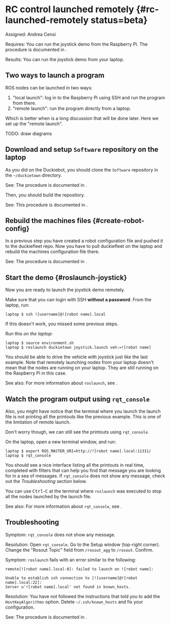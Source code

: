 # RC control launched remotely {#rc-launched-remotely status=beta}

Assigned: Andrea Censi

<div class='requirements' markdown='1'>

Requires: You can run the joystick demo from the Raspberry Pi.
The procedure is documented in [](#rc-control).

Results: You can run the joystick demo from your laptop.

</div>

## Two ways to launch a program

ROS nodes can be launched in two ways:

1. "local launch": log in to the Raspberry Pi using SSH and run
   the program from there.
2. "remote launch": run the program directly from a laptop.

Which is better when is a long discussion that will be done later.
Here we set up the "remote launch".

TODO: draw diagrams

## Download and setup `Software` repository on the laptop

As you did on the Duckiebot, you should clone the `Software`
repository in the `~/duckietown` directory.

See: The procedure is documented in [](#clone-software-repo).

Then, you should build the repository.

See: This procedure is documented in [](#build-repo).

## Rebuild the machines files {#create-robot-config}

In a previous step you have created a robot configuration file and pushed it to the duckiefleet repo. Now you have to pull duckiefleet on the laptop and rebuild the machines configuration file there.

See: The procedure is documented in [](#edit-machines-file).

## Start the demo {#roslaunch-joystick}

Now you are ready to launch the joystick demo remotely.

<div class='check' markdown='1'>

Make sure that you can login with SSH **without a password**.
From the laptop, run:

    laptop $ ssh ![username]@![robot name].local

If this doesn't work, you missed some previous steps.

</div>


Run this *on the laptop*:

    laptop $ source environment.sh
    laptop $ roslaunch duckietown joystick.launch veh:=![robot name]

You should be able to drive the vehicle with joystick just like the last
example. Note that remotely launching nodes from your laptop doesn't mean that
the nodes are running on your laptop. They are still running on the Raspberry Pi in this
case.

See also: For more information about `roslaunch`, see [](#roslaunch).

## Watch the program output using `rqt_console`

Also, you might have notice that the terminal where you launch the launch file
is not printing all the printouts like the previous example. This is one of
the limitation of remote launch.

Don't worry though, we can still see the printouts using `rqt_console`.

On the laptop, open a new terminal window, and run:

    laptop $ export ROS_MASTER_URI=http://![robot name].local:11311/
    laptop $ rqt_console

You should see a nice interface listing all the printouts in real time,
completed with filters that can help you find that message you are looking for
in a sea of messages.
If `rqt_console` does not show any message, check out the *Troubleshooting* section below.

You can use <kbd>Ctrl</kbd>-<kbd>C</kbd> at the terminal where `roslaunch` was executed to stop all the
nodes launched by the launch file.

See also: For more information about `rqt_console`, see [](#rqt_console).


## Troubleshooting

Symptom: `rqt_console` does not show any message.

Resolution: Open `rqt_console`. Go to the Setup window (top-right corner).
Change the "Rosout Topic" field from `/rosout_agg` to `/rosout`. Confirm.



Symptom: `roslaunch` fails with an error similar to the following:

    remote[![robot name].local-0]: failed to launch on ![robot name]:

    Unable to establish ssh connection to [![username]@![robot name].local:22]:
    Server u'![robot name].local' not found in known_hosts.


Resolution: You have not followed the instructions that told you to add the `HostKeyAlgorithms`
option. Delete `~/.ssh/known_hosts` and fix your configuration.

See: The procedure is documented in [](#ssh-local-configuration).
